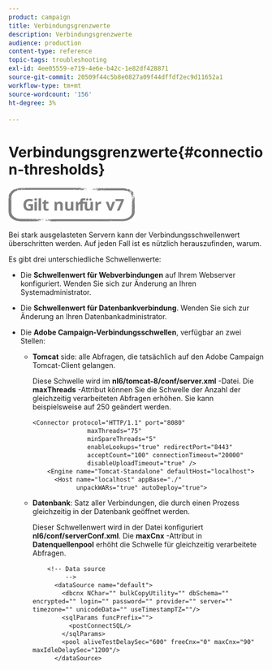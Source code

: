 ```yaml
---
product: campaign
title: Verbindungsgrenzwerte
description: Verbindungsgrenzwerte
audience: production
content-type: reference
topic-tags: troubleshooting
exl-id: 4ee05559-e719-4e6e-b42c-1e82df428871
source-git-commit: 20509f44c5b8e0827a09f44dffdf2ec9d11652a1
workflow-type: tm+mt
source-wordcount: '156'
ht-degree: 3%

---
```


# Verbindungsgrenzwerte{#connection-thresholds}

![](../../assets/v7-only.svg)

Bei stark ausgelasteten Servern kann der Verbindungsschwellenwert überschritten werden. Auf jeden Fall ist es nützlich herauszufinden, warum.

Es gibt drei unterschiedliche Schwellenwerte:

* Die **Schwellenwert für Webverbindungen** auf Ihrem Webserver konfiguriert. Wenden Sie sich zur Änderung an Ihren Systemadministrator.

* Die **Schwellenwert für Datenbankverbindung**. Wenden Sie sich zur Änderung an Ihren Datenbankadministrator.

* Die **Adobe Campaign-Verbindungsschwellen**, verfügbar an zwei Stellen:

   * **Tomcat** side: alle Abfragen, die tatsächlich auf den Adobe Campaign Tomcat-Client gelangen.

      Diese Schwelle wird im **nl6/tomcat-8/conf/server.xml** -Datei. Die **maxThreads** -Attribut können Sie die Schwelle der Anzahl der gleichzeitig verarbeiteten Abfragen erhöhen. Sie kann beispielsweise auf 250 geändert werden.

      ```
      <Connector protocol="HTTP/1.1" port="8080"
                     maxThreads="75"
                     minSpareThreads="5"
                     enableLookups="true" redirectPort="8443"
                     acceptCount="100" connectionTimeout="20000"
                     disableUploadTimeout="true" />
          <Engine name="Tomcat-Standalone" defaultHost="localhost">
            <Host name="localhost" appBase="./"
                  unpackWARs="true" autoDeploy="true">
      ```

   * **Datenbank**: Satz aller Verbindungen, die durch einen Prozess gleichzeitig in der Datenbank geöffnet werden.

      Dieser Schwellenwert wird in der Datei konfiguriert **nl6/conf/serverConf.xml**. Die **maxCnx** -Attribut in **Datenquellenpool** erhöht die Schwelle für gleichzeitig verarbeitete Abfragen.

      ```
          <!-- Data source
               -->
            <dataSource name="default">
              <dbcnx NChar="" bulkCopyUtility="" dbSchema="" encrypted="" login="" password="" provider="" server="" timezone="" unicodeData="" useTimestampTZ=""/>
              <sqlParams funcPrefix="">
                <postConnectSQL/>
              </sqlParams>
              <pool aliveTestDelaySec="600" freeCnx="0" maxCnx="90" maxIdleDelaySec="1200"/>
            </dataSource>
      ```
